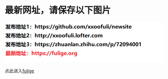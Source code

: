 # 最新网址，请保存以下图片
![newsite](https://github.com/xxoofuli/newsite/blob/master/%E6%9C%80%E6%96%B0%E7%BD%91%E5%9D%80.png)

点此进入[fulige](https://fulige.org)
